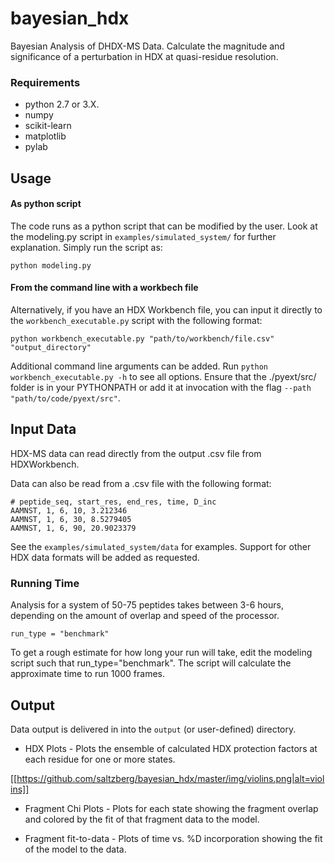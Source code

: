 # bayesian_hdx
Bayesian Analysis of DHDX-MS Data. Calculate the magnitude and significance of a perturbation in HDX at quasi-residue resolution.

### Requirements
* python 2.7 or 3.X. 
* numpy
* scikit-learn
* matplotlib
* pylab

## Usage

#### As python script
The code runs as a python script that can be modified by the user.  Look at the modeling.py script in `examples/simulated_system/` for further explanation.  Simply run the script as: 
```
python modeling.py
```
#### From the command line with a workbech file
Alternatively, if you have an HDX Workbench file, you can input it directly to the `workbench_executable.py` script with the following format:
```
python workbench_executable.py "path/to/workbench/file.csv" "output_directory"
```
Additional command line arguments can be added. Run `python workbench_executable.py -h` to see all options.  Ensure that the ./pyext/src/ folder is in your PYTHONPATH or add it at invocation with the flag `--path "path/to/code/pyext/src"`.

## Input Data
HDX-MS data can read directly from the output .csv file from HDXWorkbench.

Data can also be read from a .csv file with the following format:
```
# peptide_seq, start_res, end_res, time, D_inc 
AAMNST, 1, 6, 10, 3.212346
AAMNST, 1, 6, 30, 8.5279405
AAMNST, 1, 6, 90, 20.9023379
```

See the `examples/simulated_system/data` for examples.  Support for other HDX data formats will be added as requested.

### Running Time
Analysis for a system of 50-75 peptides takes between 3-6 hours, depending on the amount of overlap and speed of the processor.
```
run_type = "benchmark"
```
To get a rough estimate for how long your run will take, edit the modeling script such that run_type="benchmark". The script will calculate the approximate time to run 1000 frames.


## Output
Data output is delivered in into the `output` (or user-defined) directory. 

* HDX Plots - Plots the ensemble of calculated HDX protection factors at each residue for one or more states.

[[https://github.com/saltzberg/bayesian_hdx/master/img/violins.png|alt=violins]]

* Fragment Chi Plots - Plots for each state showing the fragment overlap and colored by the fit of that fragment data to the model.

* Fragment fit-to-data - Plots of time vs. %D incorporation showing the fit of the model to the data.

